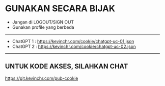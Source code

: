 # GUNAKAN SECARA BIJAK

- Jangan di LOGOUT/SIGN OUT
- Gunakan profile yang berbeda
---

- ChatGPT 1 : https://kevinchr.com/cookie/chatgpt-uc-01.json
- ChatGPT 2 : https://kevinchr.com/cookie/chatgpt-uc-02.json

---
UNTUK KODE AKSES, SILAHKAN CHAT
---
https://git.kevinchr.com/pub-cookie
